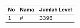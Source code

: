 | No | Nama            | Jumlah Level |
|----|-----------------|--------------|
| 1  | #    |    3396        |
